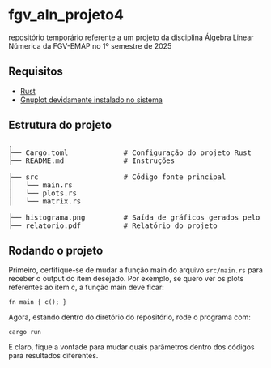 # fgv_aln_projeto4
repositório temporário referente a um projeto da disciplina Álgebra Linear Númerica da FGV-EMAP no 1º semestre de 2025

## Requisitos

- [Rust](https://www.rust-lang.org/tools/install)
- [Gnuplot devidamente instalado no sistema](http://www.gnuplot.info/download.html)

## Estrutura do projeto

<pre>
.
├── Cargo.toml             # Configuração do projeto Rust
├── README.md              # Instruções

├── src                    # Código fonte principal
│   └── main.rs
│   └── plots.rs
│   └── matrix.rs

├── histograma.png         # Saída de gráficos gerados pelo programa
├── relatorio.pdf          # Relatório do projeto
</pre>

## Rodando o projeto

Primeiro, certifique-se de mudar a função main do arquivo `src/main.rs` para receber o output do item desejado.
Por exemplo, se quero ver os plots referentes ao item c, a função main deve ficar:

`fn main {
    c();
}`

Agora, estando dentro do diretório do repositório, rode o programa com:

`cargo run`

E claro, fique a vontade para mudar quais parâmetros dentro dos códigos para resultados diferentes.
